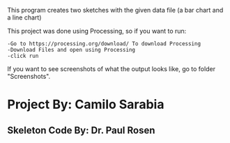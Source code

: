 This program creates two sketches with the given data file (a bar chart and a line chart)

This project was done using Processing, so if you want to run:

    -Go to https://processing.org/download/ To download Processing
    -Download Files and open using Processing
    -click run

If you want to see screenshots of what the output looks like, go to folder "Screenshots".

# Project By: Camilo Sarabia
## Skeleton Code By: Dr. Paul Rosen


